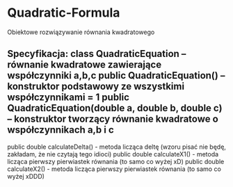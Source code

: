 # Quadratic-Formula
Obiektowe rozwiązywanie równania kwadratowego

Specyfikacja:
class QuadraticEquation – równanie kwadratowe zawierające współczynniki a,b,c
public QuadraticEquation() – konstruktor podstawowy ze wszystkimi współczynnikami = 1
public QuadraticEquation(double a, double b, double c) – konstruktor tworzący równanie kwadratowe o współczynnikach a,b i c
---
public double calculateDelta() - metoda licząca deltę (wzoru pisać nie będę, zakładam, że nie czytają tego idioci)
public double calculateX1() - metoda licząca pierwszy pierwiastek równania (to samo co wyżej xD)
public double calculateX2() - metoda licząca pierwszy pierwiastek równania (to samo co wyżej xDDD)
